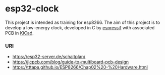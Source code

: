 # esp32-clock

This project is intended as training for esp8266. The aim of this project is to develop a low-energy clock, developed in C by [espressif](https://www.espressif.com/) with associated PCB in [KiCad](https://www.kicad.org/).

### URI
* https://esp32-server.de/schaltplan/
* https://jlcpcb.com/blog/guide-to-multiboard-pcb-design
* https://tttapa.github.io/ESP8266/Chap02%20-%20Hardware.html